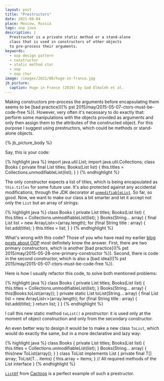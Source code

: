 ```yaml
---
layout: post
title: "Prestructors"
date: 2021-08-04
place: Moscow, Russia
tags: oop java
description: |
  Prestructor is a private static method or a stand-alone
  class that is used in constructors of other objects
  to pre-process their arguments.
keywords:
  - oop design pattern
  - constructor
  - static method ctor
  - oop
  - oop ctor
image: /images/2021/08/huge-in-france.jpg
jb_picture:
  caption: Huge in France (2019) by Gad Elmaleh et al.
---
```


Making constructors pre-process the arguments before 
encapsulating them seems to be 
[bad practice]({% pst 2015/may/2015-05-07-ctors-must-be-code-free %}). 
However, very often it's necessary to do exactly that: perform some manipulations
with the objects provided as arguments and only then assign
them to the attributes of the constructed object. For this purpose
I suggest using prestructors, which could be methods or stand-alone
objects.

<!--more-->

{% jb_picture_body %}

Say, this is your code:

{% highlight java %}
import java.util.List;
import java.util.Collections;
class Books {
  private final List<String> titles;
  Books(List<String> list) {
    this.titles = Collections.unmodifiableList(list);
  }
}
{% endhighlight %}

The only constructor expects a list of titles, which is being
encapsulated as `this.titles` for some future use. It's also protected against
any accidental modifications, through the JDK decorator at
[`unmodifiableList`](https://docs.oracle.com/javase/8/docs/api/java/util/Collections.html#unmodifiableList-java.util.List-).
So far, so good. Now, we want to make our class a bit smarter 
and let it accept not only the `List` but an array of strings:

{% highlight java %}
class Books {
  private List<String> titles;
  Books(List<String> list) {
    this.titles = Collections.unmodifiableList(list);
  }
  Books(String... array) {
    final List<String> list = new ArrayList<>(array.length);
    for (final String title : array) {
      list.add(title);
    }
    this.titles = list;
  }
}
{% endhighlight %}

What's wrong with this code? Those of you who have read my earlier 
[blog posts about OOP](/tag/oop.html) most definitely know the answer. First, 
there are two primary constructors, which is another 
[bad practice]({% pst 2015/may/2015-05-28-one-primary-constructor %}). 
Second, there is code in the second constructor, which is also a 
[bad idea]({% pst 2015/may/2015-05-07-ctors-must-be-code-free %}).

Here is how I usually refactor this code, to solve both mentioned problems:

{% highlight java %}
class Books {
  private List<String> titles;
  Books(List<String> list) {
    this.titles = Collections.unmodifiableList(list);
  }
  Books(String... array) {
    this(Books.toList(array));
  }
  private static List<String> toList(String... array) {
    final List<String> list = new ArrayList<>(array.length);
    for (final String title : array) {
      list.add(title);
    }
    return list;
  }
}
{% endhighlight %}

I call this new static method `toList()` a _prestructor_: it is used
only at the moment of object construction and only from the
secondary constructor.

An even better way to design it would be to make a new class `ToList`,
which would do exactly the same, but in a more declarative and lazy way:

{% highlight java %}
class Books {
  private List<String> titles;
  Books(List<String> list) {
    this.titles = Collections.unmodifiableList(list);
  }
  Books(String... array) {
    this(new ToList(array));
  }
}
class ToList<T> implements List<T> {
  private final T[] array;
  ToList(T... items) {
    this.array = items;
  }
  // All required methods of the List interface
}
{% endhighlight %}

[`ListOf`](https://www.javadoc.io/static/org.cactoos/cactoos/0.50/org/cactoos/list/ListOf.html)
from [Cactoos](https://www.cactoos.org) is a perfect example 
of such a prestructor.
